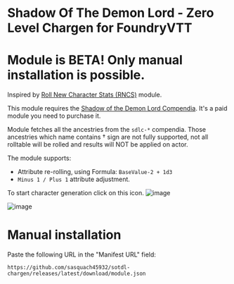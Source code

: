 # Shadow Of The Demon Lord - Zero Level Chargen for FoundryVTT

# Module is BETA! Only manual installation is possible.
Inspired by [Roll New Character Stats (RNCS)](https://github.com/MrXofar/roll-new-character-stats) module.

This module requires the [Shadow of the Demon Lord Compendia](https://foundryvtt.com/packages/sdlc-1000). It's a paid module you need to purchase it.

Module fetches all the ancestries from the `sdlc-*` compendia. Those ancestries which name contains † sign are not fully supported, not all rolltable will be rolled and results will NOT be applied on actor.

The module supports:
- Attribute re-rolling, using Formula: `BaseValue-2 + 1d3`
- `Minus 1 / Plus 1` attribute adjustment.

To start character generation click on this icon.
![image](https://github.com/user-attachments/assets/23f19394-5e19-4f08-9b0f-d226b55d0e36)

![image](https://github.com/user-attachments/assets/e4009209-8c3c-46d1-af80-1ee8effe2127)

# Manual installation

Paste the following URL in the "Manifest URL" field:

`https://github.com/sasquach45932/sotdl-chargen/releases/latest/download/module.json`


